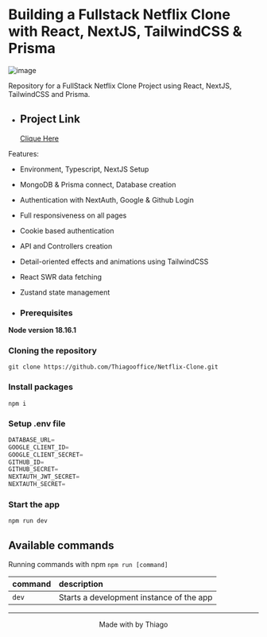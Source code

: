# Building a Fullstack Netflix Clone with React, NextJS, TailwindCSS & Prisma
![image](https://user-images.githubusercontent.com/23248726/220005380-ede4fb14-0b8d-4582-a063-3cc4beeccfb7.png)

Repository for a FullStack Netflix Clone Project using React, NextJS, TailwindCSS and Prisma.

- ## Project Link
  [Clique Here](https://zn-movies.vercel.app/auth)


Features:

- Environment, Typescript, NextJS Setup
- MongoDB & Prisma connect, Database creation
- Authentication with NextAuth, Google & Github Login
- Full responsiveness on all pages
- Cookie based authentication
- API and Controllers creation
- Detail-oriented effects and animations using TailwindCSS
- React SWR data fetching
- Zustand state management

- ### Prerequisites

**Node version 18.16.1**

### Cloning the repository

```shell
git clone https://github.com/Thiagooffice/Netflix-Clone.git
```

### Install packages

```shell
npm i
```

### Setup .env file


```js
DATABASE_URL=
GOOGLE_CLIENT_ID=
GOOGLE_CLIENT_SECRET=
GITHUB_ID=
GITHUB_SECRET=
NEXTAUTH_JWT_SECRET=
NEXTAUTH_SECRET=
```

### Start the app

```shell
npm run dev
```
## Available commands

Running commands with npm `npm run [command]`

| command         | description                              |
| :-------------- | :--------------------------------------- |
| `dev`           | Starts a development instance of the app |

<hr>

<p style="text-align:center">Made with by Thiago</p>
